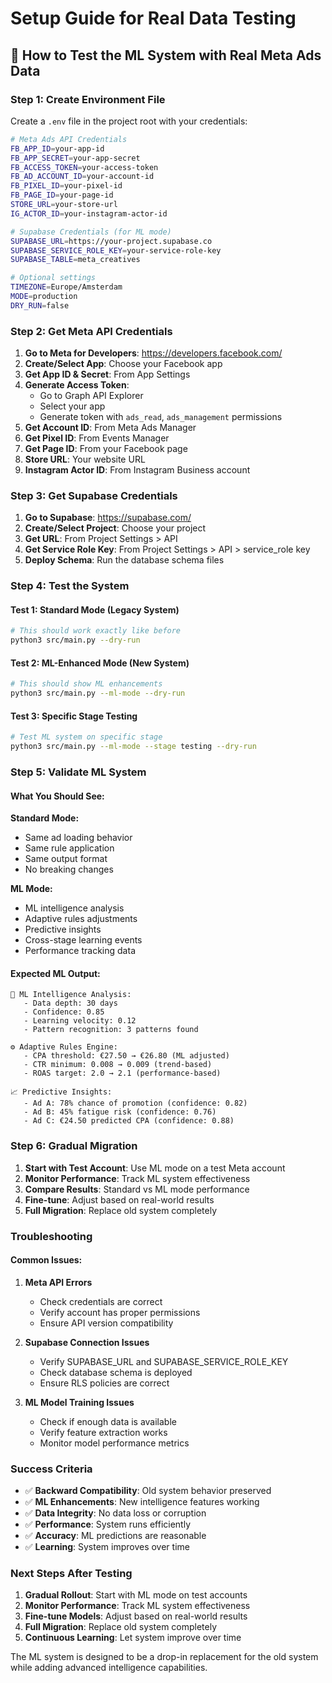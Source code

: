 # Setup Guide for Real Data Testing

## 🚀 How to Test the ML System with Real Meta Ads Data

### Step 1: Create Environment File

Create a `.env` file in the project root with your credentials:

```bash
# Meta Ads API Credentials
FB_APP_ID=your-app-id
FB_APP_SECRET=your-app-secret
FB_ACCESS_TOKEN=your-access-token
FB_AD_ACCOUNT_ID=your-account-id
FB_PIXEL_ID=your-pixel-id
FB_PAGE_ID=your-page-id
STORE_URL=your-store-url
IG_ACTOR_ID=your-instagram-actor-id

# Supabase Credentials (for ML mode)
SUPABASE_URL=https://your-project.supabase.co
SUPABASE_SERVICE_ROLE_KEY=your-service-role-key
SUPABASE_TABLE=meta_creatives

# Optional settings
TIMEZONE=Europe/Amsterdam
MODE=production
DRY_RUN=false
```

### Step 2: Get Meta API Credentials

1. **Go to Meta for Developers**: https://developers.facebook.com/
2. **Create/Select App**: Choose your Facebook app
3. **Get App ID & Secret**: From App Settings
4. **Generate Access Token**: 
   - Go to Graph API Explorer
   - Select your app
   - Generate token with `ads_read`, `ads_management` permissions
5. **Get Account ID**: From Meta Ads Manager
6. **Get Pixel ID**: From Events Manager
7. **Get Page ID**: From your Facebook page
8. **Store URL**: Your website URL
9. **Instagram Actor ID**: From Instagram Business account

### Step 3: Get Supabase Credentials

1. **Go to Supabase**: https://supabase.com/
2. **Create/Select Project**: Choose your project
3. **Get URL**: From Project Settings > API
4. **Get Service Role Key**: From Project Settings > API > service_role key
5. **Deploy Schema**: Run the database schema files

### Step 4: Test the System

#### Test 1: Standard Mode (Legacy System)
```bash
# This should work exactly like before
python3 src/main.py --dry-run
```

#### Test 2: ML-Enhanced Mode (New System)
```bash
# This should show ML enhancements
python3 src/main.py --ml-mode --dry-run
```

#### Test 3: Specific Stage Testing
```bash
# Test ML system on specific stage
python3 src/main.py --ml-mode --stage testing --dry-run
```

### Step 5: Validate ML System

#### What You Should See:

**Standard Mode:**
- Same ad loading behavior
- Same rule application
- Same output format
- No breaking changes

**ML Mode:**
- ML intelligence analysis
- Adaptive rules adjustments
- Predictive insights
- Cross-stage learning events
- Performance tracking data

#### Expected ML Output:
```
🧠 ML Intelligence Analysis:
   - Data depth: 30 days
   - Confidence: 0.85
   - Learning velocity: 0.12
   - Pattern recognition: 3 patterns found

⚙️ Adaptive Rules Engine:
   - CPA threshold: €27.50 → €26.80 (ML adjusted)
   - CTR minimum: 0.008 → 0.009 (trend-based)
   - ROAS target: 2.0 → 2.1 (performance-based)

📈 Predictive Insights:
   - Ad A: 78% chance of promotion (confidence: 0.82)
   - Ad B: 45% fatigue risk (confidence: 0.76)
   - Ad C: €24.50 predicted CPA (confidence: 0.88)
```

### Step 6: Gradual Migration

1. **Start with Test Account**: Use ML mode on a test Meta account
2. **Monitor Performance**: Track ML system effectiveness
3. **Compare Results**: Standard vs ML mode performance
4. **Fine-tune**: Adjust based on real-world results
5. **Full Migration**: Replace old system completely

### Troubleshooting

#### Common Issues:

1. **Meta API Errors**
   - Check credentials are correct
   - Verify account has proper permissions
   - Ensure API version compatibility

2. **Supabase Connection Issues**
   - Verify SUPABASE_URL and SUPABASE_SERVICE_ROLE_KEY
   - Check database schema is deployed
   - Ensure RLS policies are correct

3. **ML Model Training Issues**
   - Check if enough data is available
   - Verify feature extraction works
   - Monitor model performance metrics

### Success Criteria

- ✅ **Backward Compatibility**: Old system behavior preserved
- ✅ **ML Enhancements**: New intelligence features working
- ✅ **Data Integrity**: No data loss or corruption
- ✅ **Performance**: System runs efficiently
- ✅ **Accuracy**: ML predictions are reasonable
- ✅ **Learning**: System improves over time

### Next Steps After Testing

1. **Gradual Rollout**: Start with ML mode on test accounts
2. **Monitor Performance**: Track ML system effectiveness
3. **Fine-tune Models**: Adjust based on real-world results
4. **Full Migration**: Replace old system completely
5. **Continuous Learning**: Let system improve over time

The ML system is designed to be a drop-in replacement for the old system while adding advanced intelligence capabilities.
